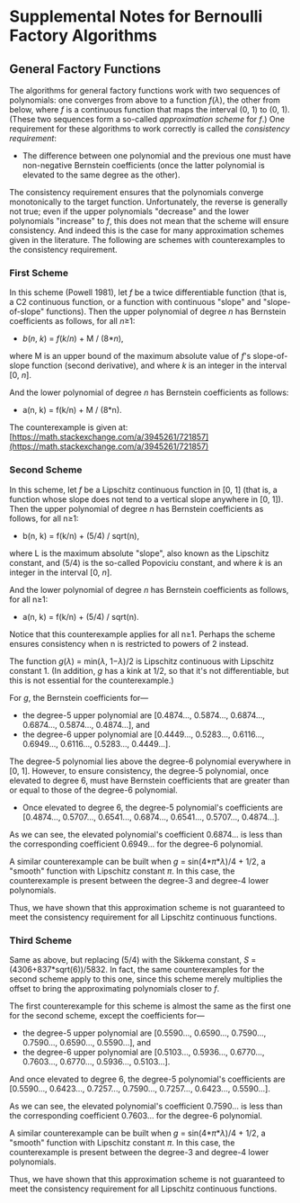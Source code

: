# Supplemental Notes for Bernoulli Factory Algorithms

<a id=General_Factory_Functions></a>
## General Factory Functions

The algorithms for general factory functions work with two sequences of polynomials: one converges from above to a function _f_(_&lambda;_), the other from below, where _f_ is a continuous function that maps the interval (0, 1) to (0, 1).  (These two sequences form a so-called _approximation scheme_ for _f_.) One requirement for these algorithms to work correctly is called the _consistency requirement_:

- The difference between one polynomial and the previous one must have non-negative Bernstein coefficients (once the latter polynomial is elevated to the same degree as the other).

The consistency requirement ensures that the polynomials converge monotonically to the target function.  Unfortunately, the reverse is generally not true; even if the upper polynomials "decrease" and the lower polynomials "increase" to _f_, this does not mean that the scheme will ensure consistency.  And indeed this is the case for many approximation schemes given in the literature.  The following are schemes with counterexamples to the consistency requirement.

<a id=First_Scheme></a>
### First Scheme

In this scheme (Powell 1981), let _f_ be a twice differentiable function (that is, a C2 continuous function, or a function with continuous "slope" and "slope-of-slope" functions).  Then the upper polynomial of degree _n_ has Bernstein coefficients as follows, for all _n_&ge;1:

- _b_(_n_, _k_) = _f_(_k_/_n_) + M / (8*_n_),

where M is an upper bound of the maximum absolute value of _f_'s slope-of-slope function (second derivative), and where _k_ is an integer in the interval [0, _n_].

And the lower polynomial of degree _n_ has Bernstein coefficients as follows:

- a(n, k) = f(k/n) + M / (8*n).

The counterexample is given at: [https://math.stackexchange.com/a/3945261/721857](https://math.stackexchange.com/a/3945261/721857)

<a id=Second_Scheme></a>
### Second Scheme

In this scheme, let _f_ be a Lipschitz continuous function in [0, 1] (that is, a function whose slope does not tend to a vertical slope anywhere in [0, 1]).  Then the upper polynomial of degree _n_ has Bernstein coefficients as follows, for all n&ge;1:

- b(n, k) = f(k/n) + (5/4) / sqrt(n),

where L is the maximum absolute "slope", also known as the Lipschitz constant, and (5/4) is the so-called Popoviciu constant, and where _k_ is an integer in the interval [0, _n_].

And the lower polynomial of degree _n_ has Bernstein coefficients as follows, for all n&ge;1:

- a(n, k) = f(k/n) + (5/4) / sqrt(n).

Notice that this counterexample applies for all n&ge;1.  Perhaps the scheme ensures consistency when n is restricted to powers of 2 instead.

The function _g_(_&lambda;_) = min(_&lambda;_, 1&minus;_&lambda;_)/2 is Lipschitz continuous with Lipschitz constant 1.  (In addition, _g_ has a kink at 1/2, so that it's not differentiable, but this is not essential for the counterexample.)

For _g_, the Bernstein coefficients for&mdash;

- the degree-5 upper polynomial are [0.4874..., 0.5874..., 0.6874..., 0.6874..., 0.5874..., 0.4874...], and
- the degree-6 upper polynomial are [0.4449..., 0.5283..., 0.6116..., 0.6949..., 0.6116..., 0.5283..., 0.4449...].

The degree-5 polynomial lies above the degree-6 polynomial everywhere in [0, 1].  However, to ensure consistency, the degree-5 polynomial, once elevated to degree 6, must have Bernstein coefficients that are greater than or equal to those of the degree-6 polynomial.

- Once elevated to degree 6, the degree-5 polynomial's coefficients are [0.4874..., 0.5707..., 0.6541..., 0.6874..., 0.6541..., 0.5707..., 0.4874...].

As we can see, the elevated polynomial's coefficient 0.6874... is less than the corresponding coefficient 0.6949... for the degree-6 polynomial.

A similar counterexample can be built when _g_ = sin(4\*_&pi;_\*_&lambda;_)/4 + 1/2, a "smooth" function with Lipschitz constant _&pi;_.  In this case, the counterexample is present between the degree-3 and degree-4 lower polynomials.

Thus, we have shown that this approximation scheme is not guaranteed to meet the consistency requirement for all Lipschitz continuous functions.

<a id=Third_Scheme></a>
### Third Scheme

Same as above, but replacing (5/4) with the Sikkema constant, _S_ = (4306+837*sqrt(6))/5832.   In fact, the same counterexamples for the second scheme apply to this one, since this scheme merely multiplies the offset to bring the approximating polynomials closer to _f_.

The first counterexample for this scheme is almost the same as the first one for the second scheme, except the coefficients for&mdash;

- the degree-5 upper polynomial are [0.5590..., 0.6590..., 0.7590..., 0.7590..., 0.6590..., 0.5590...], and
- the degree-6 upper polynomial are [0.5103..., 0.5936..., 0.6770..., 0.7603..., 0.6770..., 0.5936..., 0.5103...].

And once elevated to degree 6, the degree-5 polynomial's coefficients are [0.5590..., 0.6423..., 0.7257..., 0.7590..., 0.7257..., 0.6423..., 0.5590...].

As we can see, the elevated polynomial's coefficient 0.7590... is less than the corresponding coefficient 0.7603... for the degree-6 polynomial.

A similar counterexample can be built when _g_ = sin(4\*_&pi;_\*_&lambda;_)/4 + 1/2, a "smooth" function with Lipschitz constant _&pi;_.  In this case, the counterexample is present between the degree-3 and degree-4 lower polynomials.

Thus, we have shown that this approximation scheme is not guaranteed to meet the consistency requirement for all Lipschitz continuous functions.
